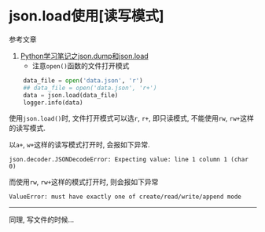# json.load使用[读写模式]

参考文章

1. [Python学习笔记之json.dump和json.load](https://www.cnblogs.com/rainights/p/11771558.html)
    - 注意`open()`函数的文件打开模式

```py
    data_file = open('data.json', 'r')
    ## data_file = open('data.json', 'r+')
    data = json.load(data_file)
    logger.info(data)
```

使用`json.load()`时, 文件打开模式可以选`r`, `r+`, 即只读模式, 不能使用`rw`, `rw+`这样的读写模式.

以`a+`, `w+`这样的读写模式打开时, 会报如下异常.

```
json.decoder.JSONDecodeError: Expecting value: line 1 column 1 (char 0)
```

而使用`rw`, `rw+`这样的模式打开时, 则会报如下异常

```
ValueError: must have exactly one of create/read/write/append mode
```

------

同理, 写文件的时候...
